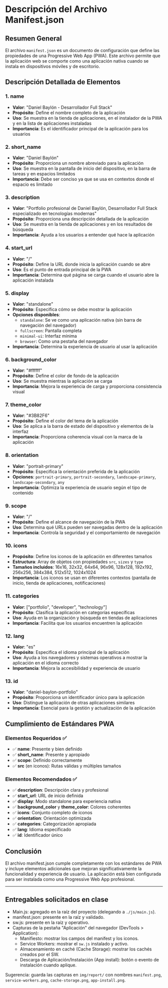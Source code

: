 # Descripción del Archivo Manifest.json

## Resumen General
El archivo `manifest.json` es un documento de configuración que define las propiedades de una Progressive Web App (PWA). Este archivo permite que la aplicación web se comporte como una aplicación nativa cuando se instala en dispositivos móviles y de escritorio.

## Descripción Detallada de Elementos

### 1. **name**
- **Valor**: "Daniel Baylón - Desarrollador Full Stack"
- **Propósito**: Define el nombre completo de la aplicación
- **Uso**: Se muestra en la tienda de aplicaciones, en el instalador de la PWA y en la lista de aplicaciones instaladas
- **Importancia**: Es el identificador principal de la aplicación para los usuarios

### 2. **short_name**
- **Valor**: "Daniel Baylón"
- **Propósito**: Proporciona un nombre abreviado para la aplicación
- **Uso**: Se muestra en la pantalla de inicio del dispositivo, en la barra de tareas y en espacios limitados
- **Importancia**: Debe ser conciso ya que se usa en contextos donde el espacio es limitado

### 3. **description**
- **Valor**: "Portfolio profesional de Daniel Baylón, Desarrollador Full Stack especializado en tecnologías modernas"
- **Propósito**: Proporciona una descripción detallada de la aplicación
- **Uso**: Se muestra en la tienda de aplicaciones y en los resultados de búsqueda
- **Importancia**: Ayuda a los usuarios a entender qué hace la aplicación

### 4. **start_url**
- **Valor**: "/"
- **Propósito**: Define la URL donde inicia la aplicación cuando se abre
- **Uso**: Es el punto de entrada principal de la PWA
- **Importancia**: Determina qué página se carga cuando el usuario abre la aplicación instalada

### 5. **display**
- **Valor**: "standalone"
- **Propósito**: Especifica cómo se debe mostrar la aplicación
- **Opciones disponibles**: 
  - `standalone`: Se ve como una aplicación nativa (sin barra de navegación del navegador)
  - `fullscreen`: Pantalla completa
  - `minimal-ui`: Interfaz mínima
  - `browser`: Como una pestaña del navegador
- **Importancia**: Determina la experiencia de usuario al usar la aplicación

### 6. **background_color**
- **Valor**: "#ffffff"
- **Propósito**: Define el color de fondo de la aplicación
- **Uso**: Se muestra mientras la aplicación se carga
- **Importancia**: Mejora la experiencia de carga y proporciona consistencia visual

### 7. **theme_color**
- **Valor**: "#3B82F6"
- **Propósito**: Define el color del tema de la aplicación
- **Uso**: Se aplica a la barra de estado del dispositivo y elementos de la interfaz
- **Importancia**: Proporciona coherencia visual con la marca de la aplicación

### 8. **orientation**
- **Valor**: "portrait-primary"
- **Propósito**: Especifica la orientación preferida de la aplicación
- **Opciones**: `portrait-primary`, `portrait-secondary`, `landscape-primary`, `landscape-secondary`, `any`
- **Importancia**: Optimiza la experiencia de usuario según el tipo de contenido

### 9. **scope**
- **Valor**: "/"
- **Propósito**: Define el alcance de navegación de la PWA
- **Uso**: Determina qué URLs pueden ser navegadas dentro de la aplicación
- **Importancia**: Controla la seguridad y el comportamiento de navegación

### 10. **icons**
- **Propósito**: Define los iconos de la aplicación en diferentes tamaños
- **Estructura**: Array de objetos con propiedades `src`, `sizes` y `type`
- **Tamaños incluidos**: 16x16, 32x32, 64x64, 96x96, 128x128, 192x192, 256x256, 384x384, 512x512, 1024x1024
- **Importancia**: Los iconos se usan en diferentes contextos (pantalla de inicio, tienda de aplicaciones, notificaciones)

### 11. **categories**
- **Valor**: ["portfolio", "developer", "technology"]
- **Propósito**: Clasifica la aplicación en categorías específicas
- **Uso**: Ayuda en la organización y búsqueda en tiendas de aplicaciones
- **Importancia**: Facilita que los usuarios encuentren la aplicación

### 12. **lang**
- **Valor**: "es"
- **Propósito**: Especifica el idioma principal de la aplicación
- **Uso**: Ayuda a los navegadores y sistemas operativos a mostrar la aplicación en el idioma correcto
- **Importancia**: Mejora la accesibilidad y experiencia de usuario

### 13. **id**
- **Valor**: "daniel-baylon-portfolio"
- **Propósito**: Proporciona un identificador único para la aplicación
- **Uso**: Distingue la aplicación de otras aplicaciones similares
- **Importancia**: Esencial para la gestión y actualización de la aplicación

## Cumplimiento de Estándares PWA

### Elementos Requeridos ✅
- ✅ **name**: Presente y bien definido
- ✅ **short_name**: Presente y apropiado
- ✅ **scope**: Definido correctamente
- ✅ **src** (en iconos): Rutas válidas y múltiples tamaños

### Elementos Recomendados ✅
- ✅ **description**: Descripción clara y profesional
- ✅ **start_url**: URL de inicio definida
- ✅ **display**: Modo standalone para experiencia nativa
- ✅ **background_color** y **theme_color**: Colores coherentes
- ✅ **icons**: Conjunto completo de iconos
- ✅ **orientation**: Orientación optimizada
- ✅ **categories**: Categorización apropiada
- ✅ **lang**: Idioma especificado
- ✅ **id**: Identificador único

## Conclusión
El archivo manifest.json cumple completamente con los estándares de PWA y incluye elementos adicionales que mejoran significativamente la funcionalidad y experiencia de usuario. La aplicación está bien configurada para ser instalada como una Progressive Web App profesional.

 ---
 
 ## Entregables solicitados en clase
 
 - Main.js: agregado en la raíz del proyecto (delegando a `./js/main.js`).
 - manifest.json: presente en la raíz y validado.
 - sw.js: presente en la raíz y operativo.
 - Capturas de la pestaña "Aplicación" del navegador (DevTools > Application):
   - Manifiesto: mostrar los campos del manifest y los iconos.
   - Service Workers: mostrar el `sw.js` instalado y activo.
   - Almacenamiento en caché (Cache Storage): mostrar los cachés creados por el SW.
   - Descarga de Aplicación/Instalación (App install): botón o evento de instalación cuando aplique.
 
 Sugerencia: guarda las capturas en `img/report/` con nombres `manifest.png`, `service-workers.png`, `cache-storage.png`, `app-install.png`.
 
